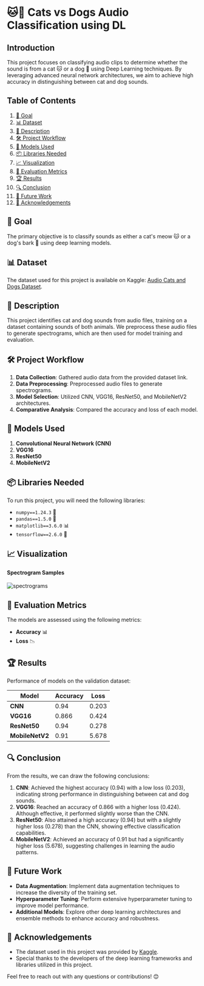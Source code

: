 # 🐱🐶 Cats vs Dogs Audio Classification using DL

## Introduction
This project focuses on classifying audio clips to determine whether the sound is from a cat 🐱 or a dog 🐶 using Deep Learning techniques. By leveraging advanced neural network architectures, we aim to achieve high accuracy in distinguishing between cat and dog sounds.

## Table of Contents
1. [🎯 Goal](#goal)
2. [📊 Dataset](#dataset)
3. [📜 Description](#description)
4. [🛠️ Project Workflow](#project-workflow)
5. [🧠 Models Used](#models-used)
6. [📦 Libraries Needed](#libraries-needed)
7. [📈 Visualization](#visualization)
8. [📏 Evaluation Metrics](#evaluation-metrics)
9. [🏆 Results](#results)
10. [🔍 Conclusion](#conclusion)
11. [🔮 Future Work](#future-work)
12. [🙏 Acknowledgements](#acknowledgements)

## 🎯 Goal
The primary objective is to classify sounds as either a cat's meow 🐱 or a dog's bark 🐶 using deep learning models.

## 📊 Dataset
The dataset used for this project is available on Kaggle: [Audio Cats and Dogs Dataset](https://www.kaggle.com/datasets/mmoreaux/audio-cats-and-dogs).

## 📜 Description
This project identifies cat and dog sounds from audio files, training on a dataset containing sounds of both animals. We preprocess these audio files to generate spectrograms, which are then used for model training and evaluation.

## 🛠️ Project Workflow
1. **Data Collection**: Gathered audio data from the provided dataset link.
2. **Data Preprocessing**: Preprocessed audio files to generate spectrograms.
3. **Model Selection**: Utilized CNN, VGG16, ResNet50, and MobileNetV2 architectures.
4. **Comparative Analysis**: Compared the accuracy and loss of each model.

## 🧠 Models Used
1. **Convolutional Neural Network (CNN)** 
2. **VGG16** 
3. **ResNet50** 
4. **MobileNetV2** 

## 📦 Libraries Needed
To run this project, you will need the following libraries:

- `numpy==1.24.3` 🐍
- `pandas==1.5.0` 🐼
- `matplotlib==3.6.0` 📊
- `tensorflow==2.6.0` 🧠

## 📈 Visualization
#### Spectrogram Samples
![spectrograms](https://github.com/achrekarom12/DL-Simplified/assets/88442486/60beef49-8cf1-45f8-ab2f-494fdada0eea)

## 📏 Evaluation Metrics
The models are assessed using the following metrics:
- **Accuracy** 📊
- **Loss** 📉

## 🏆 Results
Performance of models on the validation dataset:

| Model       | Accuracy | Loss   |
|-------------|----------|--------|
| **CNN**         | 0.94     | 0.203  |
| **VGG16**       | 0.866    | 0.424  |
| **ResNet50**    | 0.94     | 0.278  |
| **MobileNetV2** | 0.91     | 5.678  |

## 🔍 Conclusion
From the results, we can draw the following conclusions:
1. **CNN**: Achieved the highest accuracy (0.94) with a low loss (0.203), indicating strong performance in distinguishing between cat and dog sounds.
2. **VGG16**: Reached an accuracy of 0.866 with a higher loss (0.424). Although effective, it performed slightly worse than the CNN.
3. **ResNet50**: Also attained a high accuracy (0.94) but with a slightly higher loss (0.278) than the CNN, showing effective classification capabilities.
4. **MobileNetV2**: Achieved an accuracy of 0.91 but had a significantly higher loss (5.678), suggesting challenges in learning the audio patterns.

## 🔮 Future Work
- **Data Augmentation**: Implement data augmentation techniques to increase the diversity of the training set.
- **Hyperparameter Tuning**: Perform extensive hyperparameter tuning to improve model performance.
- **Additional Models**: Explore other deep learning architectures and ensemble methods to enhance accuracy and robustness.

## 🙏 Acknowledgements
- The dataset used in this project was provided by [Kaggle](https://www.kaggle.com).
- Special thanks to the developers of the deep learning frameworks and libraries utilized in this project.

Feel free to reach out with any questions or contributions! 😊
